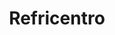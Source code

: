 ---
title: "Refricentro"
url: /san-juan/refricentro-avenida-dr-jose-celso-barbosa/
shop: wholesale
---